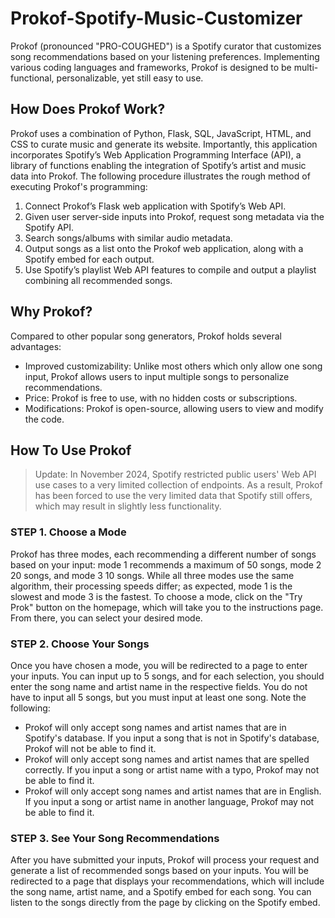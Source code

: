 # Prokof-Spotify-Music-Customizer
Prokof (pronounced "PRO-COUGHED") is a Spotify curator that customizes song recommendations based on your listening preferences. Implementing various coding languages and frameworks, Prokof is designed to be multi-functional, personalizable, yet still easy to use. 

## How Does Prokof Work?
Prokof uses a combination of Python, Flask, SQL, JavaScript, HTML, and CSS to curate music and generate its website. Importantly, this application incorporates Spotify’s Web Application Programming Interface (API), a library of functions enabling the integration of Spotify’s artist and music data into Prokof. The following procedure illustrates the rough method of executing Prokof's programming: 

1. Connect Prokof’s Flask web application with Spotify’s Web API. </li>
2. Given user server-side inputs into Prokof, request song metadata via the Spotify API. </li>
3. Search songs/albums with similar audio metadata. </li>
4. Output songs as a list onto the Prokof web application, along with a Spotify embed for each output. </li>
5. Use Spotify’s playlist Web API features to compile and output a playlist combining all recommended songs.

## Why Prokof?
Compared to other popular song generators, Prokof holds several advantages:
- Improved customizability: Unlike most others which only allow one song input, Prokof allows users to input multiple songs to personalize recommendations.
- Price: Prokof is free to use, with no hidden costs or subscriptions.
- Modifications: Prokof is open-source, allowing users to view and modify the code.

## How To Use Prokof
> Update: In November 2024, Spotify restricted public users' Web API use cases to a very limited collection of endpoints. As a result, Prokof has been forced to use the very limited data that Spotify still offers, which may result in slightly less functionality.
### STEP 1. Choose a Mode 
Prokof has three modes, each recommending a different number of songs based on your input: mode 1 recommends a maximum of 50 songs, mode 2 20 songs, and mode 3 10 songs. While all three modes use the same algorithm, their processing speeds differ; as expected, mode 1 is the slowest and mode 3 is the fastest. To choose a mode, click on the "Try Prok" button on the homepage, which will take you to the instructions page. From there, you can select your desired mode.
### STEP 2. Choose Your Songs 
Once you have chosen a mode, you will be redirected to a page to enter your inputs. You can input up to 5 songs, and for each selection, you should enter the song name and artist name in the respective fields. You do not have to input all 5 songs, but you must input at least one song. Note the following:
- Prokof will only accept song names and artist names that are in Spotify's database. If you input a song that is not in Spotify's database, Prokof will not be able to find it.
- Prokof will only accept song names and artist names that are spelled correctly. If you input a song or artist name with a typo, Prokof may not be able to find it.
- Prokof will only accept song names and artist names that are in English. If you input a song or artist name in another language, Prokof may not be able to find it.
### STEP 3. See Your Song Recommendations
After you have submitted your inputs, Prokof will process your request and generate a list of recommended songs based on your inputs. You will be redirected to a page that displays your recommendations, which will include the song name, artist name, and a Spotify embed for each song. You can listen to the songs directly from the page by clicking on the Spotify embed.
